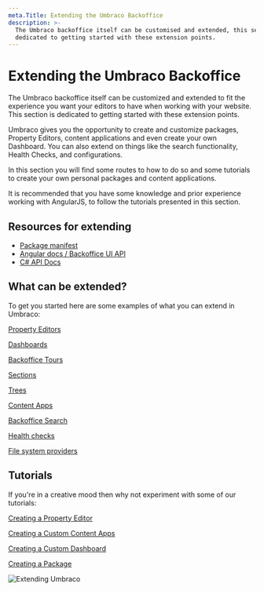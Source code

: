```yaml
---
meta.Title: Extending the Umbraco Backoffice
description: >-
  The Umbraco backoffice itself can be customised and extended, this section is
  dedicated to getting started with these extension points.
---
```


# Extending the Umbraco Backoffice

The Umbraco backoffice itself can be customized and extended to fit the experience you want your editors to have when working with your website. This section is dedicated to getting started with these extension points.

Umbraco gives you the opportunity to create and customize packages, Property Editors, content applications and even create your own Dashboard. You can also extend on things like the search functionality, Health Checks, and configurations.

In this section you will find some routes to how to do so and some tutorials to create your own personal packages and content applications.

It is recommended that you have some knowledge and prior experience working with AngularJS, to follow the tutorials presented in this section.

## Resources for extending

* [Package manifest](../../umbraco-cms/extending/property-editors/package-manifest.md)
* [Angular docs / Backoffice UI API](../../umbraco-cms/reference/angular)
* [C# API Docs](../../umbraco-cms/reference/api-documentation.md)

## What can be extended?

To get you started here are some examples of what you can extend in Umbraco:

[Property Editors](../../umbraco-cms/extending/property-editors)

[Dashboards](../../umbraco-cms/extending/dashboards.md)

[Backoffice Tours](../../umbraco-cms/extending/backoffice-tours.md)

[Sections](../../umbraco-cms/extending/section-trees/sections.md)

[Trees](../../umbraco-cms/extending/section-trees/trees)

[Content Apps](../../umbraco-cms/extending/content-apps.md)

[Backoffice Search](../../umbraco-cms/extending/backoffice-search.md)

[Health checks](../../umbraco-cms/extending/health-check)

[File system providers](../../umbraco-cms/extending/filesystemproviders)

## Tutorials

If you're in a creative mood then why not experiment with some of our tutorials:

[Creating a Property Editor](../../umbraco-cms/tutorials/creating-a-property-editor)

[Creating a Custom Content Apps](../../umbraco-cms/extending/content-apps.md#creating-a-custom-content-app)

[Creating a Custom Dashboard](../../umbraco-cms/tutorials/creating-a-custom-dashboard.md)

[Creating a Package](../../umbraco-cms/extending/packages/creating-a-package.md)

![Extending Umbraco](images/Headless\_Email\_hero\_780x405px.png)
